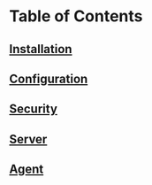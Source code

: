 Table of Contents
=================
## [Installation](install.md)
## [Configuration](configuration.md)
## [Security](security.md)
## [Server](server.md)
## [Agent](agent.md)
